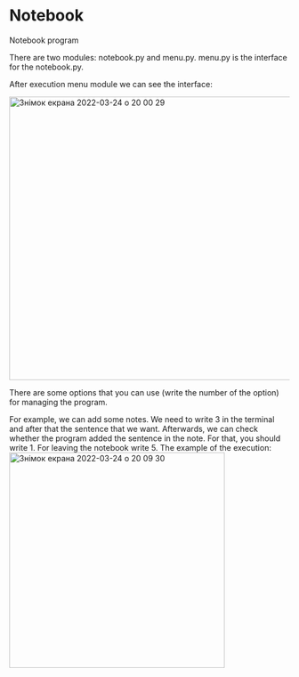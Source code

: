 # Notebook
Notebook program

There are two modules: notebook.py and menu.py. menu.py is the interface for the notebook.py.

After execution menu module we can see the interface:

<img width="509" alt="Знімок екрана 2022-03-24 о 20 00 29" src="https://user-images.githubusercontent.com/96167224/159980805-15cb1628-b8b5-4574-ab08-d3b4b7214da0.png">

There are some options that you can use (write the number of the option) for managing the program.

For example, we can add some notes. We need to write 3 in the terminal and after that the sentence that we want. Afterwards, we can check whether the program added the sentence in the note. For that, you should write 1. For leaving the notebook write 5. The example of the execution:
<img width="387" alt="Знімок екрана 2022-03-24 о 20 09 30" src="https://user-images.githubusercontent.com/96167224/159982380-37947a58-e170-43b3-95ad-b93415dee984.png">

